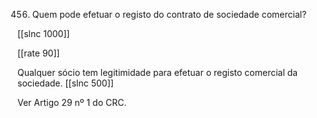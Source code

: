 456.  Quem  pode efetuar o registo  do contrato  de sociedade comercial?

[[slnc 1000]]

[[rate 90]]

Qualquer  sócio  tem  legitimidade  para  efetuar  o  registo  comercial  da  sociedade.
[[slnc 500]]

Ver Artigo 29 nº 1 do CRC.

